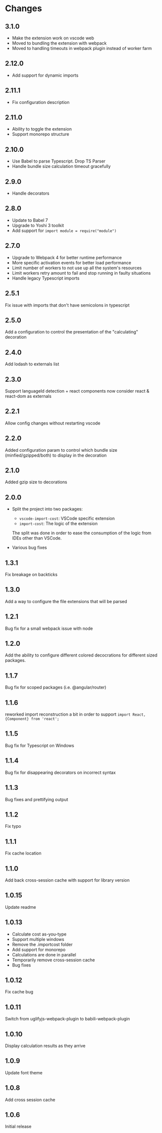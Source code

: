 # Changes

## 3.1.0
- Make the extension work on vscode web
- Moved to bundling the extension with webpack
- Moved to handling timeouts in webpack plugin instead of worker farm

## 2.12.0
- Add support for dynamic imports

## 2.11.1
- Fix configuration description

## 2.11.0
- Ability to toggle the extension
- Support monorepo structure

## 2.10.0
- Use Babel to parse Typescript. Drop TS Parser
- Handle bundle size calculation timeout gracefully

## 2.9.0
- Handle decorators

## 2.8.0
- Update to Babel 7
- Upgrade to Yoshi 3 toolkit
- Add support for `import module = require("module")`

## 2.7.0

- Upgrade to Webpack 4 for better runtime performance
- More specific activation events for better load performance
- Limit number of workers to not use up all the system's resources
- Limit workers retry amount to fail and stop running in faulty situations
- Handle legacy Typescript imports

## 2.5.1

Fix issue with imports that don't have semicolons in typescript

## 2.5.0

Add a configuration to control the presentation of the "calculating" decoration

## 2.4.0

Add lodash to externals list

## 2.3.0

Support languageId detection + react components now consider react & react-dom as externals

## 2.2.1

Allow config changes without restarting vscode

## 2.2.0

Added configuration param to control which bundle size (minfied/gzipped/both) to display in the decoration

## 2.1.0

Added gzip size to decorations

## 2.0.0

- Split the project into two packages:
  - `vscode-import-cost`: VSCode specific extension
  - `import-cost`: The logic of the extension

  The split was done in order to ease the consumption of the logic from IDEs other than VSCode.

- Various bug fixes

## 1.3.1

Fix breakage on backticks

## 1.3.0

Add a way to configure the file extensions that will be parsed

## 1.2.1

Bug fix for a small webpack issue with node

## 1.2.0

Add the ability to configure different colored decocrations for different sized packages.

## 1.1.7

Bug fix for scoped packages (i.e. @angular/router)

## 1.1.6

reworked import reconstruction a bit in order to support `import React, {Component} from 'react';`

## 1.1.5

Bug fix for Typescript on Windows

## 1.1.4

Bug fix for disappearing decorators on incorrect syntax

## 1.1.3

Bug fixes and prettifying output

## 1.1.2

Fix typo

## 1.1.1

Fix cache location

## 1.1.0

Add back cross-session cache with support for library version

## 1.0.15

Update readme

## 1.0.13

- Calculate cost as-you-type
- Support multiple windows
- Remove the .importcost folder
- Add support for monorepo
- Calculations are done in parallel
- Temporarily remove cross-session cache
- Bug fixes

## 1.0.12

Fix cache bug

## 1.0.11

Switch from uglifyjs-webpack-plugin to babili-webpack-plugin

## 1.0.10

Display calculation results as they arrive

## 1.0.9

Update font theme

## 1.0.8

Add cross session cache

## 1.0.6

Initial release
